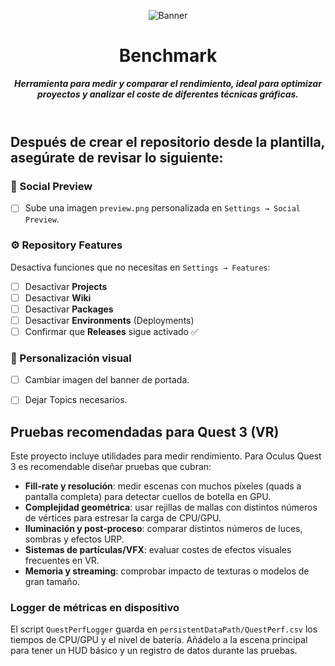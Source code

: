 <header>

![Banner](https://github.com/user-attachments/assets/5b933a56-0ece-452a-99c0-1a641485a6b9)

# **Benchmark**

_**Herramienta para medir y comparar el rendimiento, ideal para optimizar proyectos y analizar el coste de diferentes técnicas gráficas.**_


</header>
   
<footer>
   
## Después de crear el repositorio desde la plantilla, asegúrate de revisar lo siguiente:

### 📸 Social Preview
- [ ] Sube una imagen `preview.png` personalizada en `Settings → Social Preview`.

### ⚙️ Repository Features
Desactiva funciones que no necesitas en `Settings → Features`:

- [ ] Desactivar **Projects**
- [ ] Desactivar **Wiki**
- [ ] Desactivar **Packages**
- [ ] Desactivar **Environments** (Deployments)
- [ ] Confirmar que **Releases** sigue activado ✅

### 🎨 Personalización visual
- [ ] Cambiar imagen del banner de portada.
- [ ] Dejar Topics necesarios.


</footer>

## Pruebas recomendadas para Quest 3 (VR)

Este proyecto incluye utilidades para medir rendimiento. Para Oculus Quest 3 es recomendable diseñar pruebas que cubran:

- **Fill‑rate y resolución**: medir escenas con muchos píxeles (quads a pantalla completa) para detectar cuellos de botella en GPU.
- **Complejidad geométrica**: usar rejillas de mallas con distintos números de vértices para estresar la carga de CPU/GPU.
- **Iluminación y post‑proceso**: comparar distintos números de luces, sombras y efectos URP.
- **Sistemas de partículas/VFX**: evaluar costes de efectos visuales frecuentes en VR.
- **Memoria y streaming**: comprobar impacto de texturas o modelos de gran tamaño.

### Logger de métricas en dispositivo

El script `QuestPerfLogger` guarda en `persistentDataPath/QuestPerf.csv` los tiempos de CPU/GPU y el nivel de batería. Añádelo a la escena principal para tener un HUD básico y un registro de datos durante las pruebas.

